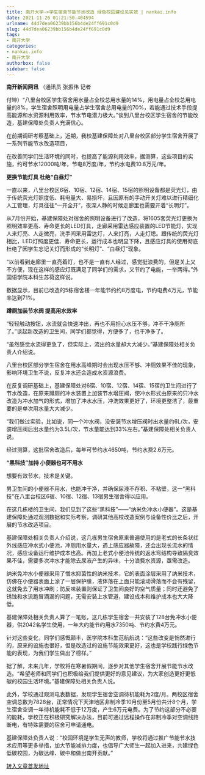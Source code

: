 ```yaml
---
title: 南开大学->学生宿舍节能节水改造 绿色校园建设见实效 | nankai.info
date: 2021-11-26 01:21:50.404594
urlname: 44d7dea06239bb156b4de24ff691c0d9
slug: 44d7dea06239bb156b4de24ff691c0d9
tags: 
- 南开大学
categories:
- nankai.info
- 南开大学
authorbox: false
sidebar: false
---
```

**南开新闻网讯** （通讯员 张振伟 记者

付坤）“八里台校区学生宿舍用水量占全校总用水量的14%，用电量占全校总用电量的8%，学生宿舍照明用电量占学生宿舍总用电量的70%，若能通过技术手段提高能源和水资源利用效率，节水节电潜力极大。”谈到八里台校区学生宿舍的节能改造，基建保障处负责人充满信心。

在前期调研考察基础上，近期，我校基建保障处对八里台校区部分学生宿舍开展了一系列节能节水改造项目，
<!--more-->
在改善同学们生活环境的同时，也提高了能源利用效率，据测算，这些项目的实施，约可节水12000吨/年，节电8万度/年，节约水电费10.8万元/年。

**更换节能灯具 杜绝“白昼灯”**

一直以来，八里台校区6宿、10宿、12宿、14宿、15宿的照明设备都是荧光灯，由于传统荧光灯照度低、耗电量大、易损坏，且因原有的手动开关灯难以进行精细化人工管理，灯具往往“一开全开”，夜深人静的时候走廊里也需要开着“长明灯”。

从7月份开始，基建保障处对宿舍的照明设备进行了改造，将1605套荧光灯更换为照明效率更高、寿命更长的LED灯具，走廊采用雷达感应装置的LED节能灯，实现人来灯亮、人走微亮，洗手间采用雷达灯，人来灯亮，人走灯熄。跟传统的荧光灯相比，LED灯照度更佳、寿命更长，运行成本也明显下降，且感应灯具的使用彻底杜绝了因学生忘记关灯而形成的“长明灯”、“白昼灯”现象。

“以前看到走廊里一直亮着灯，也不是一直有人经过，感觉挺浪费的，但是关上又不方便，现在这样的感应灯既满足了同学们的需求，又节约了电能，一举两得。”外国语学院本科生苏荷这样说。

数据显示，目前已改造的5栋宿舍楼一年能节约约8万度电，节约电费4万元，节能率达到71%。

**蹲厕加装节水阀 提高用水效率**

“轻轻触动按钮，水流就会快速冲出，再也不用担心水压不够，冲不干净厕所了。”谈起新改造的卫生间，同学们都觉得，方便多了，也干净多了。

“虽然感觉水流得更急了，但实际上，流出的水量却大大减少。”基建保障处相关负责人介绍说。

八里台校区部分学生宿舍在用水高峰期时会出现水压不够、冲厕效果不佳的现象，影响环境卫生不说，反复冲水还会造成水资源浪费。

在反复调研基础上，基建保障处对6宿、10宿、12宿、14宿、15宿的卫生间进行了节水改造，在原来蹲厕的冲水装置上加装节水增压阀，使冲水形式由原来的只冲水改造为冲水加气的形式，增加了冲水水压，冲洗效果更好了，环境更整洁了，最重要的是单次用水量大大减少。

“我们做过实验，比如说，同一个冲水阀，没安装节水增压阀时出水量约6L/次，安装增压阀后出水量约为3.5L/次，节水量能达到33%左右。”基建保障处相关负责人说。

经过测算，这批宿舍改造后，每年可节约水4650吨，节约水费2.6万元。

**“黑科技”加持 小便器也可不用水**

想要有效节水，技术是关键。

男卫生间的小便器不用水，也能冲干净，并确保尿液不存积、不粘壁，这一“黑科技”在八里台校区6宿、10宿、12宿、13宿男生宿舍得以应用。

在这几栋楼的卫生间，我们见到了这些“黑科技”——“纳米免冲水小便器”。这是基建保障处通过观测数据和实际考察，调研其他高校改造案例与设备性价比之后，开展的节水改造项目。

基建保障处相关负责人介绍说，这几栋男生宿舍原来普遍使用的是老式的长条状红外线感应冲水式小便池，冲厕用水量大，遇上感应器故障，还会出现长流水的情况，感应设备运行维护成本也高。再加上老式小便池传统的返水弯结构导致隔臭效果不佳，需要多次冲水才能除去尿液产生的异味，十分浪费水资源，亟需改造。

纳米免冲水小便器采用了憎水抑菌性的纳米技术，它的表面涂层采用了纳米技术，仿佛在小便器表面上涂了一层保护膜，液体落在上面只能滚动滑落而不会有残留，这就免去了用水冲刷；防反味装置则保证了卫生间良好的空气质量；同时还避免了锈蚀和水流跑冒滴漏的问题，无需安装上水管道，建设成本和维护成本也大大降低。

基建保障处相关负责人算了一笔账，这几栋学生宿舍一共安装了128台免冲水小便器，供2042名学生使用，一年大约能节约用水7350吨、节约水费4万元。

针对这些变化，同学们感慨颇丰，医学院本科生范航航说：“这些改变是悄然进行的，原来的设施也很好，但是改造过的设施节能效果更好，这也是学校践行绿色节能的表现，为我们学生做出了榜样。”

据了解，未来几年，学校将在寒暑假期间，逐步对其他学生宿舍开展节能节水改造。“希望老师和同学们也积极给我们提供更好的意见建议，为大家创造更好更低碳的校园生活环境。”基建保障处相关负责人说。

此外，学校通过观测电表数据，发现学生宿舍空调待机能耗为2度/月。两校区宿舍空调总数为7828台，正常情况下天津地区非制冷季10月份至5月份共计8个月，学生宿舍空调一年待机能耗不低于12万度，产生6万元电费。为了节约这部分不必要的能耗，学校正在积极研究解决办法，目前可通过远程操作在非制冷季对空调线路断电，有特殊需要的宿舍可申请通电。

基建保障处负责人说：“校园环境是学生无声的教师，学校将通过推广节能节水技术应用等更多举措，加大节能减排力度，也倡导广大师生一起加入进来，共建绿色低碳校园，为碳达峰、碳中和做出南开贡献。”



[转入文章首发地址](http://news.nankai.edu.cn/ywsd/system/2021/11/23/030049043.shtml)